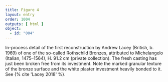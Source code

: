```yaml
---
title: Figure 4
layout: entry
order: 1004
outputs: [ html ]
object:
  - id: "004"
---
```


In-process detail of the first reconstruction by Andrew Lacey (British, b. 1969) of one of the so-called Rothschild Bronzes, attributed to Michelangelo (Italian, 1475–1564), H. 91.2 cm (private collection). The fresh casting has just been broken free from its investment. Note the marked granular texture of the bronze surface and the white plaster investment heavily bonded to it. See {% cite 'Lacey 2018' %}.
